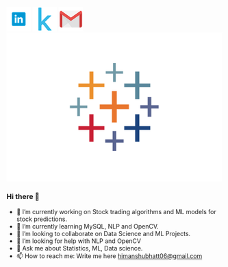 [![LinkedIN](https://github.com/desininja/logos/blob/master/Popular_Social_Media-22-512.png)](https://www.linkedin.com/in/himanshu-bhatt-60513856/) [![Kaggle](https://github.com/desininja/logos/blob/master/kaggle%201.png)](https://www.kaggle.com/junglisher) [![gmail](https://github.com/desininja/logos/blob/master/gmail%20logo.png)](himanshubhatt06@gmail.com)
[![Tableau](https://github.com/desininja/logos/blob/master/image.png)](https://public.tableau.com/profile/himanshu.bhatt)


### Hi there 👋

- 🔭 I’m currently working on Stock trading algorithms and ML models for stock predictions.
- 🌱 I’m currently learning MySQL, NLP and OpenCV.
- 👯 I’m looking to collaborate on Data Science and ML Projects.
- 🤔 I’m looking for help with NLP and OpenCV
- 💬 Ask me about Statistics, ML, Data science.
- 📫 How to reach me: Write me here [himanshubhatt06@gmail.com](himanshubhatt06@gmail.com)




